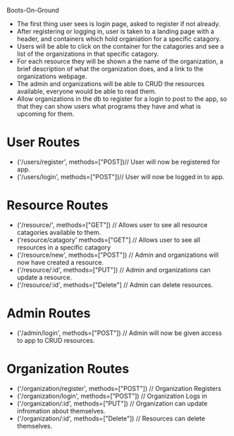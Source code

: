 Boots-On-Ground
* The first thing user sees is login page, asked to register if not already.
* After registering or logging in, user is taken to a landing page with a header, and containers which hold organiation for a specific catagory.
* Users will be able to click on the container for the catagories and see a list of the organizations in that specific catagory.
* For each resource they will be shown a the name of the organization, a brief description of what the organization does, and a link to the organizations webpage.
* The admin and organizations will be able to CRUD the resources available, everyone would be able to read them.
* Allow organizations in the db to register for a login to post to the app, so that they can show users what programs they have and what is upcoming for them.
# User Routes
* ('/users/register', methods=["POST])// User will now be registered for app.
* ('/users/login', methods=["POST"])// User will now be logged in to app.
# Resource Routes
* ('/resource/', methods=["GET"]) // Allows user to see all resource catagories available to them. 
* ('resource/catagory' methods=["GET"] // Allows user to see all resources in a specific catagory
* ('/resource/new', methods=["POST"]) // Admin and organizations will now have created a resource.
* ('/resource/:id', methods=["PUT"]) // Admin and organizations can update a resource.
* ('/resource/:id', methods=["Delete"] // Admin can delete resources.
# Admin Routes
* ('/admin/login', methods=["POST"]) // Admin will now be given access to app to CRUD resources.
# Organization Routes
* ('/organization/register', methods=["POST"]) // Organization Registers
* ('/organization/login', methods=["POST"]) // Organization Logs in
* ('/organization/:id', methods=["PUT"]) // Organization can update infromation about themselves. 
* ('/organization/:id', methods=["Delete"]) // Resources can delete themselves. 
